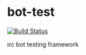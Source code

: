 bot-test
========

[![Build Status](https://travis-ci.org/darkowlzz/bot-test.svg)](https://travis-ci.org/darkowlzz/bot-test)

irc bot testing framework
